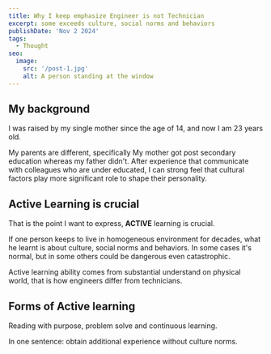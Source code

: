 ```yaml
---
title: Why I keep emphasize Engineer is not Technician
excerpt: some exceeds culture, social norms and behaviors
publishDate: 'Nov 2 2024'
tags:
  - Thought
seo:
  image:
    src: '/post-1.jpg'
    alt: A person standing at the window
---
```


## My background
I was raised by my single mother since the age of 14, and now I am 23 years old.

My parents are different, specifically My mother got post secondary education whereas my father didn't.
After experience that communicate with colleagues who are under educated, I can strong feel that cultural factors play more significant role to shape their personality.

## Active Learning is crucial
That is the point I want to express, **ACTIVE** learning is crucial.

If one person keeps to live in homogeneous environment for decades, what he learnt is about culture, social norms and behaviors.
In some cases it's normal, but in some others could be dangerous even catastrophic.

Active learning ability comes from substantial understand on physical world, that is how engineers differ from technicians.

## Forms of Active learning
Reading with purpose, problem solve and continuous learning.

In one sentence: obtain additional experience without culture norms.